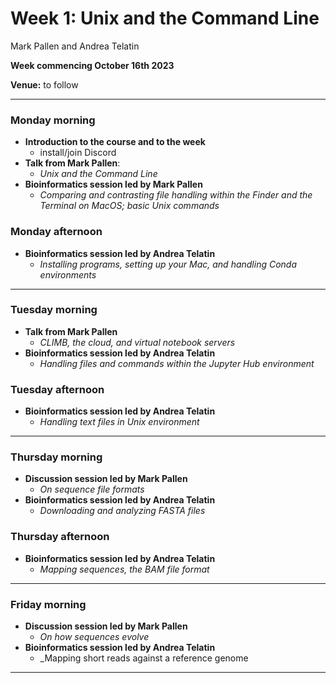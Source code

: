 # Week 1: Unix and the Command Line

Mark Pallen and Andrea Telatin

**Week commencing October 16th 2023**

**Venue:** to follow

***

### Monday morning

- **Introduction to the course and to the week**
  -  install/join Discord
- **Talk from Mark Pallen**:
  -  _Unix and the Command Line_
- **Bioinformatics session led by Mark Pallen**
  -  _Comparing and contrasting file handling within the Finder and the Terminal on MacOS; basic Unix commands_

### Monday afternoon

- **Bioinformatics session led by Andrea Telatin**
  -  _Installing programs, setting up your Mac, and handling Conda environments_
***
### Tuesday morning

- **Talk from Mark Pallen**
  -  _CLIMB, the cloud, and virtual notebook servers_
- **Bioinformatics session led by Andrea Telatin**
  -  _Handling files and commands within the Jupyter Hub environment_

### Tuesday afternoon

- **Bioinformatics session led by Andrea Telatin**
  -  _Handling text files in Unix environment_
***
### Thursday morning

- **Discussion session led by Mark Pallen**
  -  _On sequence file formats_
- **Bioinformatics session led by Andrea Telatin**
  -  _Downloading and analyzing FASTA files_

### Thursday afternoon

- **Bioinformatics session led by Andrea Telatin**
  -  _Mapping sequences, the BAM file format_
***
### Friday morning

- **Discussion session led by Mark Pallen**
  -  _On how sequences evolve_
- **Bioinformatics session led by Andrea Telatin**
  -  _Mapping short reads against a reference genome
***
